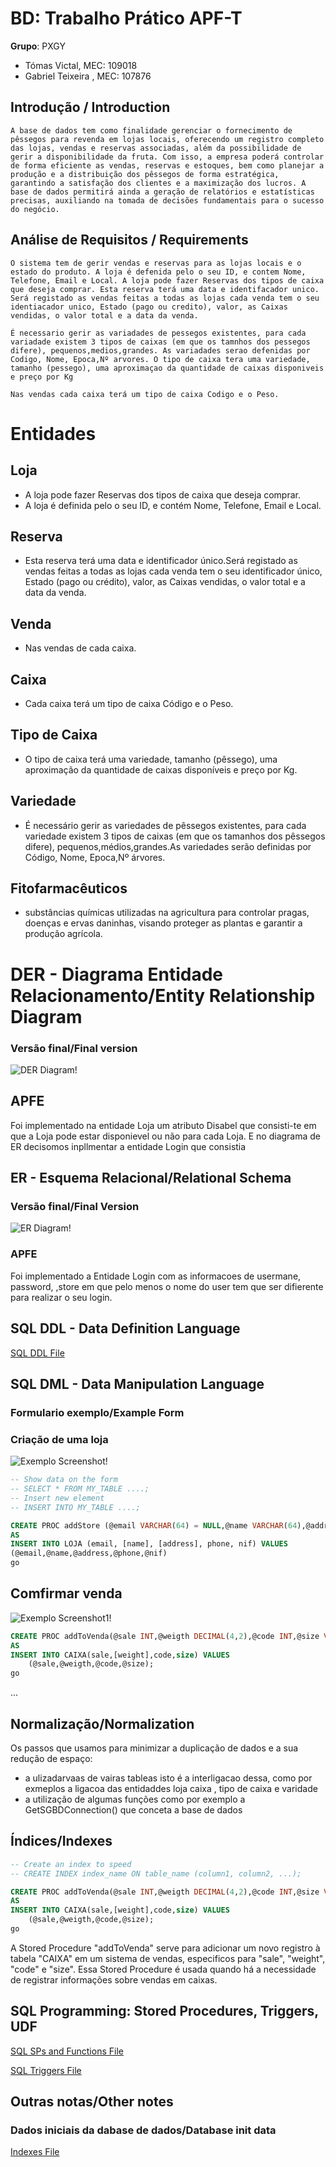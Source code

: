 # BD: Trabalho Prático APF-T

**Grupo**: PXGY
- Tómas Victal, MEC: 109018 
- Gabriel Teixeira , MEC: 107876

## Introdução / Introduction
<!--  
Escreva uma pequena introdução sobre o trabalho.
Write a simple introduction about your project. -->

    A base de dados tem como finalidade gerenciar o fornecimento de pêssegos para revenda em lojas locais, oferecendo um registro completo das lojas, vendas e reservas associadas, além da possibilidade de gerir a disponibilidade da fruta. Com isso, a empresa poderá controlar de forma eficiente as vendas, reservas e estoques, bem como planejar a produção e a distribuição dos pêssegos de forma estratégica, garantindo a satisfação dos clientes e a maximização dos lucros. A base de dados permitirá ainda a geração de relatórios e estatísticas precisas, auxiliando na tomada de decisões fundamentais para o sucesso do negócio.

## ​Análise de Requisitos / Requirements

    O sistema tem de gerir vendas e reservas para as lojas locais e o estado do produto. A loja é defenida pelo o seu ID, e contem Nome, Telefone, Email e Local. A loja pode fazer Reservas dos tipos de caixa que deseja comprar. Esta reserva terá uma data e identifacador unico. Será registado as vendas feitas a todas as lojas cada venda tem o seu identiacador unico, Estado (pago ou credito), valor, as Caixas vendidas, o valor total e a data da venda.

    É necessario gerir as variadades de pessegos existentes, para cada variadade existem 3 tipos de caixas (em que os tamnhos dos pessegos difere), pequenos,medios,grandes. As variadades serao defenidas por Codigo, Nome, Epoca,Nº arvores. O tipo de caixa tera uma variedade, tamanho (pessego), uma aproximaçao da quantidade de caixas disponiveis e preço por Kg

    Nas vendas cada caixa terá um tipo de caixa Codigo e o Peso.

# Entidades

## Loja

- A loja pode fazer Reservas dos tipos de caixa que deseja comprar.
- A loja é definida pelo o seu ID, e contém Nome, Telefone, Email e Local.

## Reserva

- Esta reserva terá uma data e identificador único.Será registado as vendas feitas a todas as lojas cada venda tem o seu identificador único, Estado (pago ou crédito), valor, as Caixas vendidas, o valor total e a data da venda.

## Venda

- Nas vendas de cada caixa.

## Caixa 

- Cada caixa terá um tipo de caixa Código e o Peso.

## Tipo de Caixa 
- O tipo de caixa terá uma variedade, tamanho (pêssego), uma aproximação da quantidade de caixas disponíveis e preço por Kg.

## Variedade
- É necessário gerir as variedades de pêssegos existentes, para cada variedade existem 3 tipos de caixas (em que os tamanhos dos pêssegos difere), pequenos,médios,grandes.As variedades serão definidas por Código, Nome, Epoca,Nº árvores.

## Fitofarmacêuticos 
- substâncias químicas utilizadas na agricultura para controlar pragas, doenças e ervas daninhas, visando proteger as plantas e garantir a produção agrícola. 

# DER - Diagrama Entidade Relacionamento/Entity Relationship Diagram

### Versão final/Final version

![DER Diagram!](./Fotos/diagrama_DER.png)

## APFE 

<!-- Descreva sumariamente as melhorias sobre a primeira entrega.
Describe briefly the improvements made since the first delivery. -->

Foi implementado na entidade Loja um atributo Disabel que consisti-te em que a Loja pode estar disponievel ou não para cada Loja. 
E no diagrama de ER decisomos inpllmentar a entidade Login que consistia 

## ER - Esquema Relacional/Relational Schema

### Versão final/Final Version

![ER Diagram!](./Fotos/ER_atualizad.png)

### APFE


<!-- Descreva sumariamente as melhorias sobre a primeira entrega.
Describe briefly the improvements made since the first delivery. -->
Foi implementado a Entidade Login com as informacoes de usermane, password, ,store em que pelo menos o nome do user tem que ser difierente para realizar o seu login.

## ​SQL DDL - Data Definition Language

[SQL DDL File](./Create_DataBase.sql)

## SQL DML - Data Manipulation Language

<!-- Uma secção por formulário.
A section for each form. -->

### Formulario exemplo/Example Form
### Criação de uma loja 
![Exemplo Screenshot!](./Fotos/Create_loja.png )

```sql
-- Show data on the form
-- SELECT * FROM MY_TABLE ....;
-- Insert new element
-- INSERT INTO MY_TABLE ....;

CREATE PROC addStore (@email VARCHAR(64) = NULL,@name VARCHAR(64),@address VARCHAR(64),@phone VARCHAR(9),@nif INT = NULL)
AS
INSERT INTO LOJA (email, [name], [address], phone, nif) VALUES
(@email,@name,@address,@phone,@nif)
go


```
## Comfirmar venda
![Exemplo Screenshot1!](./Fotos/Confrim_btn.png )
```sql
CREATE PROC addToVenda(@sale INT,@weigth DECIMAL(4,2),@code INT,@size VARCHAR(6))
AS
INSERT INTO CAIXA(sale,[weight],code,size) VALUES
	(@sale,@weigth,@code,@size);
go
```



...

## Normalização/Normalization

<!-- Descreva os passos utilizados para minimizar a duplicação de dados / redução de espaço.
Justifique as opções tomadas.
Describe the steps used to minimize data duplication / space reduction.
Justify the choices made. -->
Os passos que usamos para minimizar a duplicação de dados e a sua redução de espaço:
- a ulizadarvaas de vairas tableas isto é a interligacao dessa, como por exmeplos a ligacoa das entidaddes loja caixa , tipo de caixa e varidade
- a utilização de algumas funções como por exemplo a GetSGBDConnection() que conceta a base de dados 

## Índices/Indexes

<!-- Descreva os indices criados. Junte uma cópia do SQL de criação do indice.
Describe the indexes created. Attach a copy of the SQL to create the index. -->

```sql
-- Create an index to speed
-- CREATE INDEX index_name ON table_name (column1, column2, ...);

CREATE PROC addToVenda(@sale INT,@weigth DECIMAL(4,2),@code INT,@size VARCHAR(6))
AS
INSERT INTO CAIXA(sale,[weight],code,size) VALUES
	(@sale,@weigth,@code,@size);
go


```
A Stored Procedure "addToVenda" serve para adicionar um novo registro à tabela "CAIXA" em um sistema de vendas, especificos para "sale", "weight", "code" e "size". Essa Stored Procedure é usada quando há a necessidade de registrar informações sobre vendas em caixas.

## SQL Programming: Stored Procedures, Triggers, UDF

[SQL SPs and Functions File](sql/02_sp_functions.sql "SQLFileQuestion")

[SQL Triggers File](sql/03_triggers.sql "SQLFileQuestion")

## Outras notas/Other notes

### Dados iniciais da dabase de dados/Database init data

[Indexes File](sql/01_ddl.sql "SQLFileQuestion")



 
